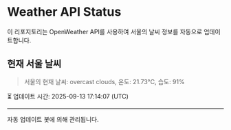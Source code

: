 
# Weather API Status

이 리포지토리는 OpenWeather API를 사용하여 서울의 날씨 정보를 자동으로 업데이트합니다.

## 현재 서울 날씨
> 서울의 현재 날씨: overcast clouds, 온도: 21.73°C, 습도: 91%

⏳ 업데이트 시간: 2025-09-13 17:14:07 (UTC)

---
자동 업데이트 봇에 의해 관리됩니다.
